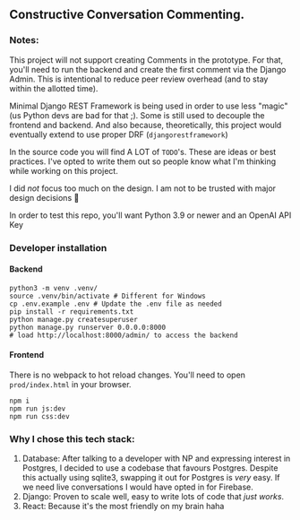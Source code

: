 ## Constructive Conversation Commenting.

### Notes:
This project will not support creating Comments in the prototype. For that, you'll need to run the backend and create the first comment via the Django Admin. This is intentional to reduce peer review overhead (and to stay within the allotted time).

Minimal Django REST Framework is being used in order to use less "magic" (us Python devs are bad for that ;). Some is still used to decouple the frontend and backend. And also because, theoretically, this project would eventually extend to use proper DRF (`djangorestframework`)

In the source code you will find A LOT of `TODO`'s. These are ideas or best practices. I've opted to write them out so people know what I'm thinking while working on this project.

I did _not_ focus too much on the design. I am not to be trusted with major design decisions 🙂

In order to test this repo, you'll want Python 3.9 or newer and an OpenAI API Key

### Developer installation

#### Backend
```
python3 -m venv .venv/
source .venv/bin/activate # Different for Windows
cp .env.example .env # Update the .env file as needed
pip install -r requirements.txt
python manage.py createsuperuser
python manage.py runserver 0.0.0.0:8000
# load http://localhost:8000/admin/ to access the backend
```

#### Frontend
There is no webpack to hot reload changes. You'll need to open `prod/index.html` in your browser.
```
npm i
npm run js:dev
npm run css:dev
```

### Why I chose this tech stack:
1. Database: After talking to a developer with NP and expressing interest in Postgres, I decided to use a codebase that favours Postgres. Despite this actually using sqlite3, swapping it out for Postgres is _very_ easy. If we need live conversations I would have opted in for Firebase.
2. Django: Proven to scale well, easy to write lots of code that _just works_.
3. React: Because it's the most friendly on my brain haha
